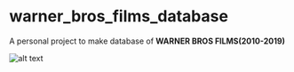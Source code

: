 # warner_bros_films_database

A personal project to make database of **WARNER BROS FILMS(2010-2019)**

![alt text](C:/Users/User/Desktop/upwork/resized_pics/warner_bros.jpg)